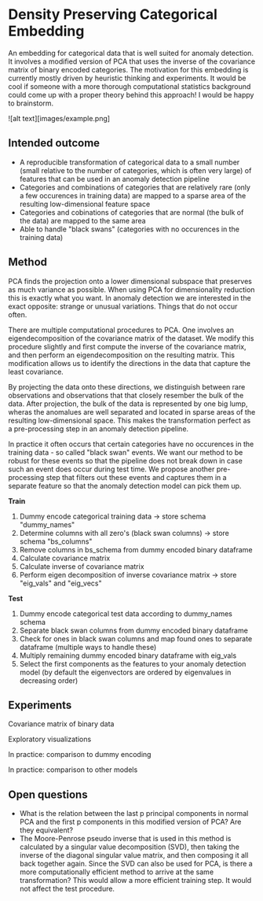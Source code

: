 
# Density Preserving Categorical Embedding

An embedding for categorical data that is well suited for anomaly detection. It involves a modified version of PCA that uses the inverse of the covariance matrix of binary encoded categories. The motivation for this embedding is currently mostly driven by heuristic thinking and experiments. It would be cool if someone with a more thorough computational statistics background could come up with a proper theory behind this approach! I would be happy to brainstorm.

![alt text][images/example.png]

## Intended outcome

* A reproducible transformation of categorical data to a small number (small relative to the number of categories, which is often very large) of features that can be used in an anomaly detection pipeline
* Categories and combinations of categories that are relatively rare (only a few occurences in training data) are mapped to a sparse area of the resulting low-dimensional feature space
* Categories and cobinations of categories that are normal (the bulk of the data) are mapped to the same area 
* Able to handle "black swans" (categories with no occurences in the training data)

## Method

PCA finds the projection onto a lower dimensional subspace that preserves as much variance as possible. When using PCA for dimensionality reduction this is exactly what you want. In anomaly detection we are interested in the exact opposite: strange or unusual variations. Things that do not occur often. 

There are multiple computational procedures to PCA. One involves an eigendecomposition of the covariance matrix of the dataset. We modify this procedure slightly and first compute the inverse of the covariance matrix, and then perform an eigendecomposition on the resulting matrix. This modification allows us to identify the directions in the data that capture the least covariance. 

By projecting the data onto these directions, we distinguish between rare observations and observations that that closely resember the bulk of the data. After projection, the bulk of the data is represented by one big lump, wheras the anomalues are well separated and located in sparse areas of the resulting low-dimensional space. This makes the transformation perfect as a pre-processing step in an anomaly detection pipeline.

In practice it often occurs that certain categories have no occurences in the training data - so called "black swan" events. We want our method to be robust for these events so that the pipeline does not break down in case such an event does occur during test time. We propose another pre-processing step that filters out these events and captures them in a separate feature so that the anomaly detection model can pick them up. 

**Train**
1. Dummy encode categorical training data &#8594; store schema "dummy_names"
2. Determine columns with all zero's (black swan columns) &#8594; store schema "bs_columns"
3. Remove columns in bs_schema from dummy encoded binary dataframe
4. Calculate covariance matrix
5. Calculate inverse of covariance matrix
6. Perform eigen decomposition of inverse covariance matrix &#8594; store "eig_vals" and "eig_vecs"

**Test**
1. Dummy encode categorical test data according to dummy_names schema
2. Separate black swan columns from dummy encoded binary dataframe
3. Check for ones in black swan columns and map found ones to separate dataframe (multiple ways to handle these)
4. Multiply remaining dummy encoded binary dataframe with eig_vals
5. Select the first components as the features to your anomaly detection model (by default the eigenvectors are ordered by eigenvalues in decreasing order) 

## Experiments

Covariance matrix of binary data

Exploratory visualizations

In practice: comparison to dummy encoding

In practice: comparison to other models

## Open questions

* What is the relation between the last p principal components in normal PCA and the first p components in this modified version of PCA? Are they equivalent?
* The Moore-Penrose pseudo inverse that is used in this method is calculated by a singular value decomposition (SVD), then taking the inverse of the diagonal singular value matrix, and then composing it all back together again. Since the SVD can also be used for PCA, is there a more computationally efficient method to arrive at the same transformation? This would allow a more efficient training step. It would not affect the test procedure. 

